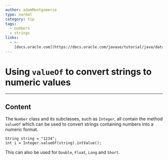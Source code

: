```yaml
---
author: adamMontgomerie
type: normal
category: tip
tags:
  - numbers
  - strings
links:
  - >-
    [docs.oracle.com](https://docs.oracle.com/javase/tutorial/java/data/converting.html){website}
---
```


# Using `valueOf` to convert strings to numeric values


---

## Content

The `Number` class and its subclasses, such as `Integer`, all contain the method `valueOf` which can be used to convert strings containing numbers into a numeric format. 

```plain-text
String string = "1234";
int i = Integer.valueOf(string).intValue();
```

This can also be used for `Double`, `Float`, `Long` and `Short`.
